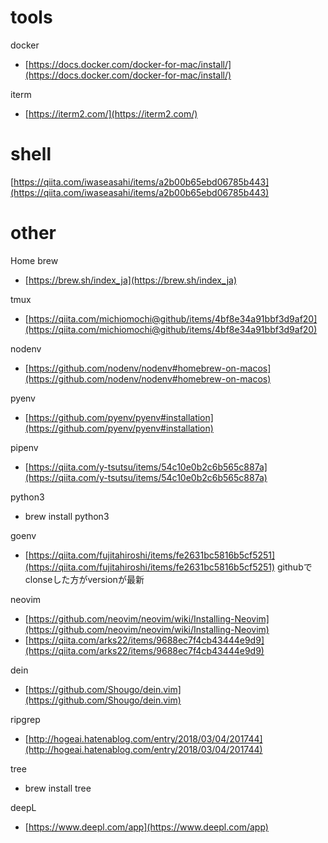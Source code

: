 # tools

docker

 - [https://docs.docker.com/docker-for-mac/install/](https://docs.docker.com/docker-for-mac/install/)

iterm

 - [https://iterm2.com/](https://iterm2.com/)

# shell

[https://qiita.com/iwaseasahi/items/a2b00b65ebd06785b443](https://qiita.com/iwaseasahi/items/a2b00b65ebd06785b443)

# other

Home brew

 - [https://brew.sh/index_ja](https://brew.sh/index_ja)

tmux

 - [https://qiita.com/michiomochi@github/items/4bf8e34a91bbf3d9af20](https://qiita.com/michiomochi@github/items/4bf8e34a91bbf3d9af20)

nodenv

 - [https://github.com/nodenv/nodenv#homebrew-on-macos](https://github.com/nodenv/nodenv#homebrew-on-macos)

pyenv

 - [https://github.com/pyenv/pyenv#installation](https://github.com/pyenv/pyenv#installation)

pipenv

 - [https://qiita.com/y-tsutsu/items/54c10e0b2c6b565c887a](https://qiita.com/y-tsutsu/items/54c10e0b2c6b565c887a)

python3 

 - brew install python3

goenv
 - [https://qiita.com/fujitahiroshi/items/fe2631bc5816b5cf5251](https://qiita.com/fujitahiroshi/items/fe2631bc5816b5cf5251)
   githubでclonseした方がversionが最新

neovim

 - [https://github.com/neovim/neovim/wiki/Installing-Neovim](https://github.com/neovim/neovim/wiki/Installing-Neovim)
 - [https://qiita.com/arks22/items/9688ec7f4cb43444e9d9](https://qiita.com/arks22/items/9688ec7f4cb43444e9d9)

dein

 - [https://github.com/Shougo/dein.vim](https://github.com/Shougo/dein.vim)

ripgrep
 - [http://hogeai.hatenablog.com/entry/2018/03/04/201744](http://hogeai.hatenablog.com/entry/2018/03/04/201744)

tree
 - brew install tree

deepL

 - [https://www.deepl.com/app](https://www.deepl.com/app)
